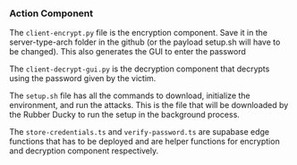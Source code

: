 ### Action Component
The `client-encrypt.py` file is the encryption component. Save it in the server-type-arch folder in the github (or the payload setup.sh will have to be changed). This also generates the GUI to enter the password

The `client-decrypt-gui.py` is the decryption component that decrypts using the password given by the victim.

The `setup.sh` file has all the commands to download, initialize the environment, and run the attacks. This is the file that will be downloaded by the Rubber Ducky to run the setup in the background process.

The `store-credentials.ts` and `verify-password.ts` are supabase edge functions that has to be deployed and are helper functions for encryption and decryption component respectively.